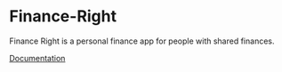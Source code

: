 # Finance-Right
Finance Right is a personal finance app for people with shared finances.

[Documentation](https://mohit56779.github.io/Finance-Right/)
